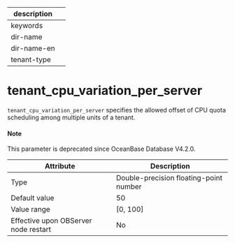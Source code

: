 |description||
|---|---|
|keywords||
|dir-name||
|dir-name-en||
|tenant-type||

# tenant_cpu_variation_per_server

`tenant_cpu_variation_per_server` specifies the allowed offset of CPU quota scheduling among multiple units of a tenant.

<main id="notice" type='explain'>
<h4>Note</h4>
<p>This parameter is deprecated since OceanBase Database V4.2.0. </p>
</main>

| Attribute | Description |
|------------------|------------|
| Type | Double-precision floating-point number |
| Default value | 50 |
| Value range | \[0, 100\] |
| Effective upon OBServer node restart | No |
